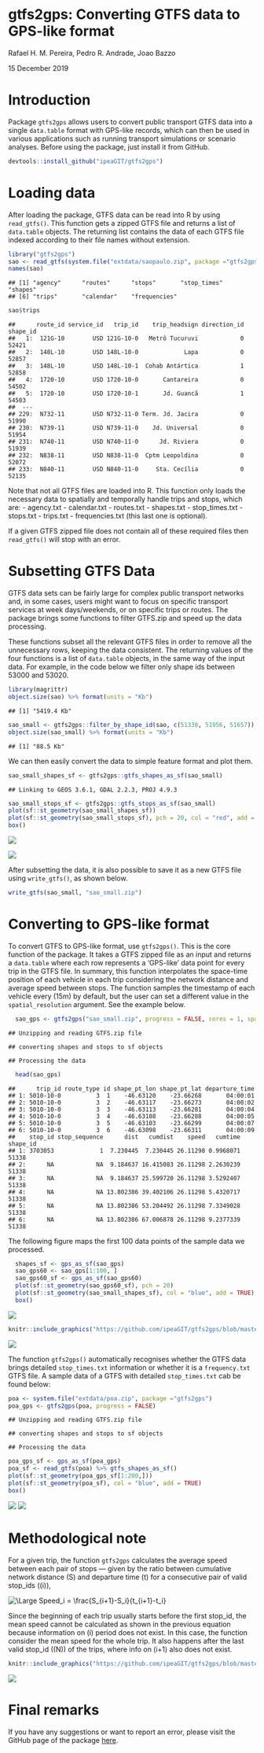 gtfs2gps: Converting GTFS data to GPS-like format
================
Rafael H. M. Pereira, Pedro R. Andrade, Joao Bazzo

15 December 2019

# Introduction

Package `gtfs2gps` allows users to convert public transport GTFS data
into a single `data.table` format with GPS-like records, which can then
be used in various applications such as running transport simulations or
scenario analyses. Before using the package, just install it from
GitHub.

``` r
devtools::install_github("ipeaGIT/gtfs2gps")
```

# Loading data

After loading the package, GTFS data can be read into R by using
`read_gtfs()`. This function gets a zipped GTFS file and returns a list
of `data.table` objects. The returning list contains the data of each
GTFS file indexed according to their file names without extension.

``` r
library("gtfs2gps")
sao <- read_gtfs(system.file("extdata/saopaulo.zip", package ="gtfs2gps"))
names(sao)
```

    ## [1] "agency"      "routes"      "stops"       "stop_times"  "shapes"     
    ## [6] "trips"       "calendar"    "frequencies"

``` r
sao$trips
```

    ##      route_id service_id   trip_id    trip_headsign direction_id shape_id
    ##   1:  121G-10        USD 121G-10-0   Metrô Tucuruvi            0    52421
    ##   2:  148L-10        USD 148L-10-0             Lapa            0    52857
    ##   3:  148L-10        USD 148L-10-1  Cohab Antártica            1    52858
    ##   4:  1720-10        USD 1720-10-0       Cantareira            0    54502
    ##   5:  1720-10        USD 1720-10-1       Jd. Guancã            1    54503
    ##  ---                                                                     
    ## 229:  N732-11        USD N732-11-0 Term. Jd. Jacira            0    51990
    ## 230:  N739-11        USD N739-11-0    Jd. Universal            0    51954
    ## 231:  N740-11        USD N740-11-0      Jd. Riviera            0    51939
    ## 232:  N838-11        USD N838-11-0  Cptm Leopoldina            0    52072
    ## 233:  N840-11        USD N840-11-0     Sta. Cecília            0    52135

Note that not all GTFS files are loaded into R. This function only loads
the necessary data to spatially and temporally handle trips and stops,
which are: - agency.txt - calendar.txt - routes.txt - shapes.txt -
stop\_times.txt - stops.txt - trips.txt - frequencies.txt (this last one
is optional).

If a given GTFS zipped file does not contain all of these required files
then `read_gtfs()` will stop with an error.

# Subsetting GTFS Data

GTFS data sets can be fairly large for complex public transport networks
and, in some cases, users might want to focus on specific transport
services at week days/weekends, or on specific trips or routes. The
package brings some functions to filter GTFS.zip and speed up the data
processing.

These functions subset all the relevant GTFS files in order to remove
all the unnecessary rows, keeping the data consistent. The returning
values of the four functions is a list of `data.table` objects, in the
same way of the input data. For example, in the code below we filter
only shape ids between 53000 and 53020.

``` r
library(magrittr)
object.size(sao) %>% format(units = "Kb")
```

    ## [1] "5419.4 Kb"

``` r
sao_small <- gtfs2gps::filter_by_shape_id(sao, c(51338, 51956, 51657))
object.size(sao_small) %>% format(units = "Kb")
```

    ## [1] "88.5 Kb"

We can then easily convert the data to simple feature format and plot
them.

``` r
sao_small_shapes_sf <- gtfs2gps::gtfs_shapes_as_sf(sao_small)
```

    ## Linking to GEOS 3.6.1, GDAL 2.2.3, PROJ 4.9.3

``` r
sao_small_stops_sf <- gtfs2gps::gtfs_stops_as_sf(sao_small)
plot(sf::st_geometry(sao_small_shapes_sf))
plot(sf::st_geometry(sao_small_stops_sf), pch = 20, col = "red", add = TRUE)
box()
```

![](intro_to_gtfs2gps_files/figure-gfm/sao_small_shapes_sf-1.png)<!-- -->

![](https://github.com/ipeaGIT/gtfs2gps/blob/master/man/figures/sao_small_shapes_sf.jpg)

After subsetting the data, it is also possible to save it as a new GTFS
file using `write_gtfs()`, as shown below.

``` r
write_gtfs(sao_small, "sao_small.zip")
```

# Converting to GPS-like format

To convert GTFS to GPS-like format, use `gtfs2gps()`. This is the core
function of the package. It takes a GTFS zipped file as an input and
returns a `data.table` where each row represents a ‘GPS-like’ data point
for every trip in the GTFS file. In summary, this function interpolates
the space-time position of each vehicle in each trip considering the
network distance and average speed between stops. The function samples
the timestamp of each vehicle every \(15m\) by default, but the user can
set a different value in the `spatial_resolution` argument. See the
example below.

``` r
  sao_gps <- gtfs2gps("sao_small.zip", progress = FALSE, cores = 1, spatial_resolution = 15)
```

    ## Unzipping and reading GTFS.zip file

    ## converting shapes and stops to sf objects

    ## Processing the data

``` r
  head(sao_gps)
```

    ##      trip_id route_type id shape_pt_lon shape_pt_lat departure_time
    ## 1: 5010-10-0          3  1    -46.63120    -23.66268       04:00:01
    ## 2: 5010-10-0          3  2    -46.63117    -23.66273       04:00:02
    ## 3: 5010-10-0          3  3    -46.63113    -23.66281       04:00:04
    ## 4: 5010-10-0          3  4    -46.63108    -23.66288       04:00:05
    ## 5: 5010-10-0          3  5    -46.63103    -23.66299       04:00:07
    ## 6: 5010-10-0          3  6    -46.63098    -23.66311       04:00:09
    ##    stop_id stop_sequence      dist   cumdist    speed   cumtime shape_id
    ## 1: 3703053             1  7.230445  7.230445 26.11298 0.9968071    51338
    ## 2:      NA            NA  9.184637 16.415083 26.11298 2.2630239    51338
    ## 3:      NA            NA  9.184637 25.599720 26.11298 3.5292407    51338
    ## 4:      NA            NA 13.802386 39.402106 26.11298 5.4320717    51338
    ## 5:      NA            NA 13.802386 53.204492 26.11298 7.3349028    51338
    ## 6:      NA            NA 13.802386 67.006878 26.11298 9.2377339    51338

The following figure maps the first 100 data points of the sample data
we processed.

``` r
  shapes_sf <- gps_as_sf(sao_gps)
  sao_gps60 <- sao_gps[1:100, ]
  sao_gps60_sf <- gps_as_sf(sao_gps60)
  plot(sf::st_geometry(sao_gps60_sf), pch = 20)
  plot(sf::st_geometry(sao_small_shapes_sf), col = "blue", add = TRUE)
  box()
```

![](intro_to_gtfs2gps_files/figure-gfm/unnamed-chunk-6-1.png)<!-- -->

``` r
knitr::include_graphics("https://github.com/ipeaGIT/gtfs2gps/blob/master/man/figures/sao_gps60_sf.jpg")
```

![](https://github.com/ipeaGIT/gtfs2gps/blob/master/man/figures/sao_gps60_sf.jpg)<!-- -->

The function `gtfs2gps()` automatically recognises whether the GTFS data
brings detailed `stop_times.txt` information or whether it is a
`frequency.txt` GTFS file. A sample data of a GTFS with detailed
`stop_times.txt` cab be found below:

``` r
poa <- system.file("extdata/poa.zip", package ="gtfs2gps")
poa_gps <- gtfs2gps(poa, progress = FALSE)
```

    ## Unzipping and reading GTFS.zip file

    ## converting shapes and stops to sf objects

    ## Processing the data

``` r
poa_gps_sf <- gps_as_sf(poa_gps)
poa_sf <- read_gtfs(poa) %>% gtfs_shapes_as_sf()
plot(sf::st_geometry(poa_gps_sf[1:200,]))
plot(sf::st_geometry(poa_sf), col = "blue", add = TRUE)
box()
```

![](intro_to_gtfs2gps_files/figure-gfm/unnamed-chunk-7-1.png)<!-- -->
![](https://github.com/ipeaGIT/gtfs2gps/blob/master/man/figures/poa.jpg)

# Methodological note

For a given trip, the function `gtfs2gps` calculates the average speed
between each pair of stops — given by the ratio between cumulative
network distance \(S\) and departure time \(t\) for a consecutive pair
of valid stop\_ids (\(i\)),

<img src="https://latex.codecogs.com/svg.latex?\Large&space;Speed_i=\frac{S_{i+1}-S_i}{t_{i+1}-t_i}" title="\Large Speed_i = \frac{S_{i+1}-S_i}{t_{i+1}-t_i}" />

Since the beginning of each trip usually starts before the first
stop\_id, the mean speed cannot be calculated as shown in the previous
equation because information on \(i\) period does not exist. In this
case, the function consider the mean speed for the whole trip. It also
happens after the last valid stop\_id (\(N\)) of the trips, where info
on \(i+1\) also does not exist.

``` r
knitr::include_graphics("https://github.com/ipeaGIT/gtfs2gps/blob/master/man/figures/speed.PNG")
```

![](https://github.com/ipeaGIT/gtfs2gps/blob/master/man/figures/speed.PNG)<!-- -->

# Final remarks

If you have any suggestions or want to report an error, please visit the
GitHub page of the package [here](https://github.com/ipeaGIT/gtfs2gps).
